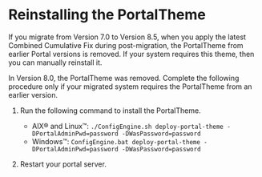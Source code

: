 # Reinstalling the PortalTheme

If you migrate from Version 7.0 to Version 8.5, when you apply the latest Combined Cumulative Fix during post-migration, the PortalTheme from earlier Portal versions is removed. If your system requires this theme, then you can manually reinstall it.

In Version 8.0, the PortalTheme was removed. Complete the following procedure only if your migrated system requires the PortalTheme from an earlier version.

1.  Run the following command to install the PortalTheme.

    -   AIX® and Linux™: `./ConfigEngine.sh deploy-portal-theme -DPortalAdminPwd=password -DWasPassword=password`
    -   Windows™: `ConfigEngine.bat deploy-portal-theme -DPortalAdminPwd=password -DWasPassword=password`

2.  Restart your portal server.



